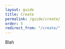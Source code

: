 ```yaml
---
layout: guide
title: Create
permalink: /guide/create/
order: 5
redirect_from: "/create/"
---
```


Blah

